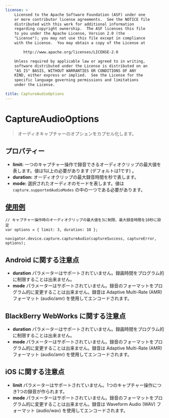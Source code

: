 ```yaml
---
license: >
    Licensed to the Apache Software Foundation (ASF) under one
    or more contributor license agreements.  See the NOTICE file
    distributed with this work for additional information
    regarding copyright ownership.  The ASF licenses this file
    to you under the Apache License, Version 2.0 (the
    "License"); you may not use this file except in compliance
    with the License.  You may obtain a copy of the License at

        http://www.apache.org/licenses/LICENSE-2.0

    Unless required by applicable law or agreed to in writing,
    software distributed under the License is distributed on an
    "AS IS" BASIS, WITHOUT WARRANTIES OR CONDITIONS OF ANY
    KIND, either express or implied.  See the License for the
    specific language governing permissions and limitations
    under the License.

title: CaptureAudioOptions
---
```


CaptureAudioOptions
===================

> オーディオキャプチャーのオプションをカプセル化します。

プロパティー
----------

- __limit:__ 一つのキャプチャー操作で録音できるオーディオクリップの最大値を表します。値は1以上の必要があります (デフォルトは1です) 。
- __duration:__ オーディオクリップの最大録音時間を秒で表します。
- __mode:__ 選択されたオーディオのモードを表します。値は `capture.supportedAudioModes` の中の一つである必要があります。

[使用例](../../storage/storage.opendatabase.html)
-------------

    // キャプチャー操作時のオーディオクリップの最大値を3に制限、最大録音時間を10秒に設定
    var options = { limit: 3, duration: 10 };

    navigator.device.capture.captureAudio(captureSuccess, captureError, options);

Android に関する注意点
--------------

- __duration__ パラメーターはサポートされていません。録画時間をプログラム的に制限することは出来ません。
- __mode__ パラメーターはサポートされていません。録音のフォーマットをプログラム的に変更することは出来ません。録音は Adaptive Multi-Rate (AMR) フォーマット (audio/amr) を使用してエンコードされます。

BlackBerry WebWorks に関する注意点
--------------------------

- __duration__ パラメーターはサポートされていません。録画時間をプログラム的に制限することは出来ません。
- __mode__ パラメーターはサポートされていません。録音のフォーマットをプログラム的に変更することは出来ません。録音は Adaptive Multi-Rate (AMR) フォーマット (audio/amr) を使用してエンコードされます。

iOS に関する注意点
----------

- __limit__ パラメーターはサポートされていません。1つのキャプチャー操作につき1つの録音が作られます。
- __mode__ パラメーターはサポートされていません。録音のフォーマットをプログラム的に変更することは出来ません。録音は Waveform Audio (WAV) フォーマット (audio/wav) を使用してエンコードされます。
